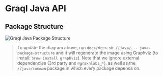 <!--
Copyright (C) 2020 Grakn Labs

This program is free software: you can redistribute it and/or modify
it under the terms of the GNU Affero General Public License as
published by the Free Software Foundation, either version 3 of the
License, or (at your option) any later version.

This program is distributed in the hope that it will be useful,
but WITHOUT ANY WARRANTY; without even the implied warranty of
MERCHANTABILITY or FITNESS FOR A PARTICULAR PURPOSE.  See the
GNU Affero General Public License for more details.

You should have received a copy of the GNU Affero General Public License
along with this program.  If not, see <https://www.gnu.org/licenses/>.
-->

# Graql Java API

## Package Structure

![Graql Java Package Structure](../docs/java-package-structure.png)

> To update the diagram above, run `docs/deps.sh //java/... java-package-structure` and it will regenerate the image using Graphviz (to install: `brew install graphviz`). Note that we ignore external dependencies (3rd party and `@graknlabs_*`), as well as the `//java/common` package in which every package depends on.

